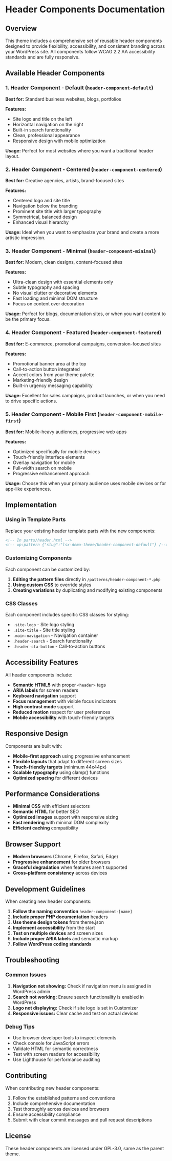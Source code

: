# Header Components Documentation

## Overview

This theme includes a comprehensive set of reusable header components designed to provide flexibility, accessibility, and consistent branding across your WordPress site. All components follow WCAG 2.2 AA accessibility standards and are fully responsive.

## Available Header Components

### 1. Header Component - Default (`header-component-default`)
**Best for:** Standard business websites, blogs, portfolios

**Features:**
- Site logo and title on the left
- Horizontal navigation on the right
- Built-in search functionality
- Clean, professional appearance
- Responsive design with mobile optimization

**Usage:** Perfect for most websites where you want a traditional header layout.

### 2. Header Component - Centered (`header-component-centered`)
**Best for:** Creative agencies, artists, brand-focused sites

**Features:**
- Centered logo and site title
- Navigation below the branding
- Prominent site title with larger typography
- Symmetrical, balanced design
- Enhanced visual hierarchy

**Usage:** Ideal when you want to emphasize your brand and create a more artistic impression.

### 3. Header Component - Minimal (`header-component-minimal`)
**Best for:** Modern, clean designs, content-focused sites

**Features:**
- Ultra-clean design with essential elements only
- Subtle typography and spacing
- No visual clutter or decorative elements
- Fast loading and minimal DOM structure
- Focus on content over decoration

**Usage:** Perfect for blogs, documentation sites, or when you want content to be the primary focus.

### 4. Header Component - Featured (`header-component-featured`)
**Best for:** E-commerce, promotional campaigns, conversion-focused sites

**Features:**
- Promotional banner area at the top
- Call-to-action button integrated
- Accent colors from your theme palette
- Marketing-friendly design
- Built-in urgency messaging capability

**Usage:** Excellent for sales campaigns, product launches, or when you need to drive specific actions.

### 5. Header Component - Mobile First (`header-component-mobile-first`)
**Best for:** Mobile-heavy audiences, progressive web apps

**Features:**
- Optimized specifically for mobile devices
- Touch-friendly interface elements
- Overlay navigation for mobile
- Full-width search on mobile
- Progressive enhancement approach

**Usage:** Choose this when your primary audience uses mobile devices or for app-like experiences.

## Implementation

### Using in Template Parts

Replace your existing header template parts with the new components:

```html
<!-- In parts/header.html -->
<!-- wp:pattern {"slug":"lsx-demo-theme/header-component-default"} /-->
```

### Customizing Components

Each component can be customized by:

1. **Editing the pattern files** directly in `/patterns/header-component-*.php`
2. **Using custom CSS** to override styles
3. **Creating variations** by duplicating and modifying existing components

### CSS Classes

Each component includes specific CSS classes for styling:

- `.site-logo` - Site logo styling
- `.site-title` - Site title styling  
- `.main-navigation` - Navigation container
- `.header-search` - Search functionality
- `.header-cta-button` - Call-to-action buttons

## Accessibility Features

All header components include:

- **Semantic HTML5** with proper `<header>` tags
- **ARIA labels** for screen readers
- **Keyboard navigation** support
- **Focus management** with visible focus indicators
- **High contrast mode** support
- **Reduced motion** respect for user preferences
- **Mobile accessibility** with touch-friendly targets

## Responsive Design

Components are built with:

- **Mobile-first approach** using progressive enhancement
- **Flexible layouts** that adapt to different screen sizes
- **Touch-friendly targets** (minimum 44x44px)
- **Scalable typography** using clamp() functions
- **Optimized spacing** for different devices

## Performance Considerations

- **Minimal CSS** with efficient selectors
- **Semantic HTML** for better SEO
- **Optimized images** support with responsive sizing
- **Fast rendering** with minimal DOM complexity
- **Efficient caching** compatibility

## Browser Support

- **Modern browsers** (Chrome, Firefox, Safari, Edge)
- **Progressive enhancement** for older browsers
- **Graceful degradation** when features aren't supported
- **Cross-platform consistency** across devices

## Development Guidelines

When creating new header components:

1. **Follow the naming convention** `header-component-[name]`
2. **Include proper PHP documentation** headers
3. **Use theme design tokens** from theme.json
4. **Implement accessibility** from the start
5. **Test on multiple devices** and screen sizes
6. **Include proper ARIA labels** and semantic markup
7. **Follow WordPress coding standards**

## Troubleshooting

### Common Issues

1. **Navigation not showing:** Check if navigation menu is assigned in WordPress admin
2. **Search not working:** Ensure search functionality is enabled in WordPress
3. **Logo not displaying:** Check if site logo is set in Customizer
4. **Responsive issues:** Clear cache and test on actual devices

### Debug Tips

- Use browser developer tools to inspect elements
- Check console for JavaScript errors  
- Validate HTML for semantic correctness
- Test with screen readers for accessibility
- Use Lighthouse for performance auditing

## Contributing

When contributing new header components:

1. Follow the established patterns and conventions
2. Include comprehensive documentation
3. Test thoroughly across devices and browsers
4. Ensure accessibility compliance
5. Submit with clear commit messages and pull request descriptions

## License

These header components are licensed under GPL-3.0, same as the parent theme.